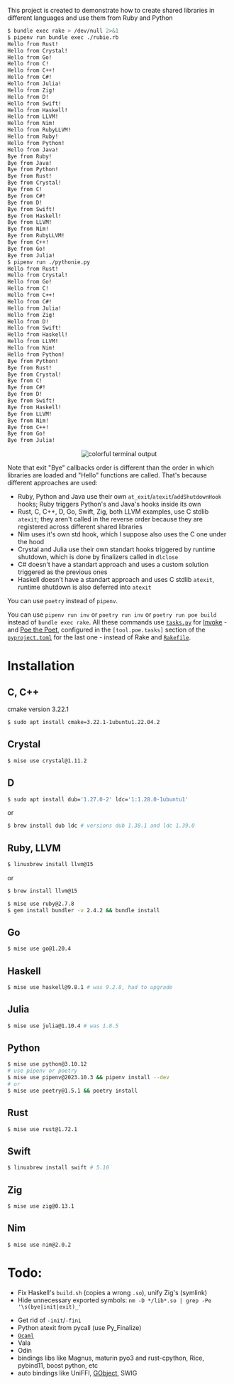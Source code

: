 This project is created to demonstrate how to create shared libraries in different languages and use them from Ruby and Python

```bash
$ bundle exec rake > /dev/null 2>&1
$ pipenv run bundle exec ./rubie.rb
Hello from Rust!
Hello from Crystal!
Hello from Go!
Hello from C!
Hello from C++!
Hello from C#!
Hello from Julia!
Hello from Zig!
Hello from D!
Hello from Swift!
Hello from Haskell!
Hello from LLVM!
Hello from Nim!
Hello from RubyLLVM!
Hello from Ruby!
Hello from Python!
Hello from Java!
Bye from Ruby!
Bye from Java!
Bye from Python!
Bye from Rust!
Bye from Crystal!
Bye from C!
Bye from C#!
Bye from D!
Bye from Swift!
Bye from Haskell!
Bye from LLVM!
Bye from Nim!
Bye from RubyLLVM!
Bye from C++!
Bye from Go!
Bye from Julia!
$ pipenv run ./pythonie.py
Hello from Rust!
Hello from Crystal!
Hello from Go!
Hello from C!
Hello from C++!
Hello from C#!
Hello from Julia!
Hello from Zig!
Hello from D!
Hello from Swift!
Hello from Haskell!
Hello from LLVM!
Hello from Nim!
Hello from Python!
Bye from Python!
Bye from Rust!
Bye from Crystal!
Bye from C!
Bye from C#!
Bye from D!
Bye from Swift!
Bye from Haskell!
Bye from LLVM!
Bye from Nim!
Bye from C++!
Bye from Go!
Bye from Julia!
```
<div align="center">
    <img src="Readme.svg" alt="colorful terminal output">
</div>

Note that exit "Bye" callbacks order is different than the order in which libraries are loaded and "Hello" functions are called. That's because different approaches are used:

- Ruby, Python and Java use their own `at_exit`/`atexit`/`addShutdownHook` hooks; Ruby triggers Python's and Java's hooks inside its own
- Rust, C, C++, D, Go, Swift, Zig, both LLVM examples, use C stdlib `atexit`; they aren't called in the reverse order because they are registered across different shared libraries
- Nim uses it's own std hook, which I suppose also uses the C one under the hood
- Crystal and Julia use their own standart hooks triggered by runtime shutdown, which is done by finalizers called in `dlclose`
- C# doesn't have a standart approach and uses a custom solution triggered as the previous ones
- Haskell doesn't have a standart approach and uses C stdlib `atexit`, runtime shutdown is also deferred into `atexit`

You can use `poetry` instead of `pipenv`.

You can use `pipenv run inv` or `poetry run inv` or `poetry run poe build` instead of `bundle exec rake`. All these commands use [`tasks.py`](/tasks.py) for [Invoke](https://www.pyinvoke.org/) - and [Poe the Poet](https://poethepoet.natn.io/index.html), configured in the `[tool.poe.tasks]` section of the [`pyproject.toml`](/pyproject.toml) for the last one - instead of Rake and [`Rakefile`](/Rakefile).

# Installation

## C, C++

cmake version 3.22.1

```bash
$ sudo apt install cmake=3.22.1-1ubuntu1.22.04.2
```

## Crystal

```bash
$ mise use crystal@1.11.2
```

## D

```bash
$ sudo apt install dub='1.27.0-2' ldc='1:1.28.0-1ubuntu1'
```

or

```zsh
$ brew install dub ldc # versions dub 1.38.1 and ldc 1.39.0
```

## Ruby, LLVM

```bash
$ linuxbrew install llvm@15
```

or

```zsh
$ brew install llvm@15
```

```bash
$ mise use ruby@2.7.8
$ gem install bundler -v 2.4.2 && bundle install
```

## Go

```bash
$ mise use go@1.20.4
```

## Haskell

```bash
$ mise use haskell@9.8.1 # was 9.2.8, had to upgrade
```

## Julia

```bash
$ mise use julia@1.10.4 # was 1.8.5
```

## Python

```bash
$ mise use python@3.10.12
# use pipenv or poetry
$ mise use pipenv@2023.10.3 && pipenv install --dev
# or
$ mise use poetry@1.5.1 && poetry install
```

## Rust

```bash
$ mise use rust@1.72.1
```

## Swift

```bash
$ linuxbrew install swift # 5.10
```

## Zig

```bash
$ mise use zig@0.13.1
```

## Nim

```
$ mise use nim@2.0.2
```

# Todo:
 - Fix Haskell's `build.sh` (copies a wrong `.so`), unify Zig's (symlink)
 - Hide unnecessary exported symbols: `nm -D */lib*.so | grep -Pe '\s(bye|init|exit)_'`
 <!-- - Check `NO_COLOR` everywhere (only Crystal, Swift, RubyLLVM and Ruby implementations do that) -->
 <!-- - Check `tty?` everywhere (only Swift implementation does that) -->
 <!-- - Check for truecolor support and fallback to ansi/ascii -->
 <!-- - Fix Crystal - impl exit_crystal to make `at_exit` work, get rid of [init](https://stackoverflow.com/a/32701238/13500870) -->
 - Get rid of `-init`/`-fini`
 - Python atexit from pycall (use Py_Finalize)
 - [`Ocaml`](https://ocaml.org/manual/5.0/native.html)
 - Vala
 - Odin
 - bindings libs like Magnus, maturin pyo3 and rust-cpython, Rice, pybind11, boost python, etc
 - auto bindings like UniFFI, [GObject](https://discourse.gnome.org/t/writing-a-gobject-introspectible-library-in-rust-in-2023/18254), SWIG
